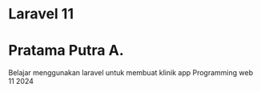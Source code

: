 # Laravel 11

# Pratama Putra A.

Belajar menggunakan laravel untuk membuat klinik app 
Programming web 11 2024